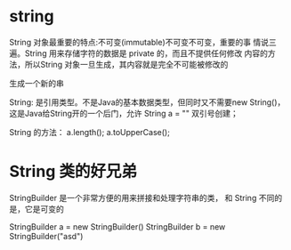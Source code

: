 # string
String 对象最重要的特点:不可变(immutable)不可变不可变，重要的事 情说三遍。String 用来存储字符的数据是 private 的，而且不提供任何修改 内容的方法，所以String 对象一旦生成，其内容就是完全不可能被修改的

生成一个新的串

String: 是引用类型。不是Java的基本数据类型，但同时又不需要new String()，这是Java给String开的一个后门，允许 String a = "" 双引号创建；

String 的方法：
a.length();
a.toUpperCase();

# String 类的好兄弟
StringBuilder 是一个非常方便的用来拼接和处理字符串的类， 和 String 不同的是，它是可变的

StringBuilder a = new StringBuilder()
StringBuilder b = new StringBuilder("asd")